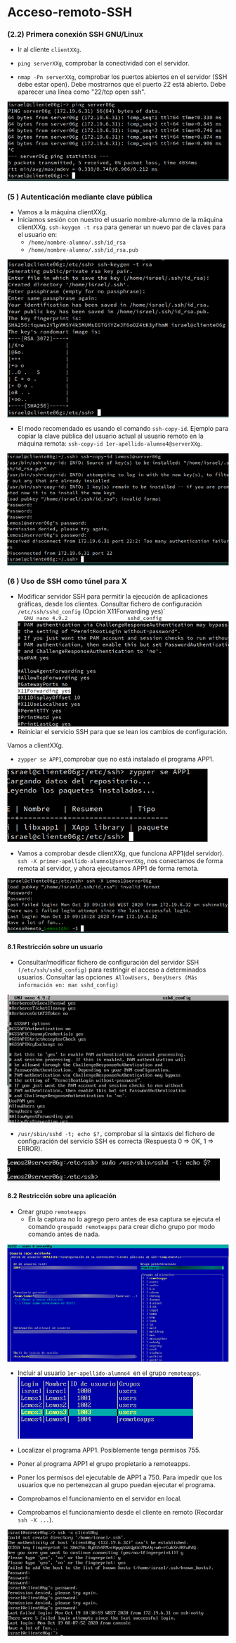 # Acceso-remoto-SSH

### (2.2) Primera conexión SSH GNU/Linux

- Ir al cliente `clientXXg`.

- `ping serverXXg`, comprobar la conectividad con el servidor.

- `nmap -Pn serverXXg`, comprobar los puertos abiertos en el servidor
(SSH debe estar open). Debe mostrarnos que el puerto 22 está abierto.
Debe aparecer una línea como "22/tcp open ssh".

![2.2](https://github.com/IsraelLemos/add2021-israel-lemos/blob/master/Acceso-remoto-SSH/img/2.2.png?raw=true)



### (5 ) Autenticación mediante clave pública
- Vamos a la máquina clientXXg.
- Iniciamos sesión con nuestro el usuario nombre-alumno de la máquina
clientXXg.
`ssh-keygen -t rsa` para generar un nuevo par de claves para el usuario
en:
  - `/home/nombre-alumno/.ssh/id_rsa`
  - `/home/nombre-alumno/.ssh/id_rsa.pub`

![5](https://github.com/IsraelLemos/add2021-israel-lemos/blob/master/Acceso-remoto-SSH/img/2.2.2.3.png?raw=true)


  - El modo recomendado es usando el comando `ssh-copy-id`. Ejemplo para
copiar la clave pública del usuario actual al usuario remoto en la
máquina remota: `ssh-copy-id 1er-apellido-alumno4@serverXXg`.

![5.1](https://github.com/IsraelLemos/add2021-israel-lemos/blob/master/Acceso-remoto-SSH/img/Captura%20de%20pantalla_2020-10-19_09-13-58.png?raw=true)

### (6 ) Uso de SSH como túnel para X

- Modificar servidor SSH para permitir la ejecución de aplicaciones
gráficas, desde los clientes. Consultar fichero de configuración`
/etc/ssh/sshd_config` (Opción X11Forwarding yes)`
![6](https://github.com/IsraelLemos/add2021-israel-lemos/blob/master/Acceso-remoto-SSH/img/Captura%20de%20pantalla_2020-10-19_09-15-59.png?raw=true)
- Reiniciar el servicio SSH para que se lean los cambios de
configuración.

Vamos a clientXXg.

- `zypper se APP1`,comprobar que no está instalado el programa APP1.


 ![6.1](https://github.com/IsraelLemos/add2021-israel-lemos/blob/master/Acceso-remoto-SSH/img/6.1.png?raw=true)

- Vamos a comprobar desde clientXXg, que funciona APP1(del servidor).
`ssh -X primer-apellido-alumno1@serverXXg`, nos conectamos de forma
remota al servidor, y ahora ejecutamos APP1 de forma remota.		

![6.2](https://github.com/IsraelLemos/add2021-israel-lemos/blob/master/Acceso-remoto-SSH/img/6.2.png?raw=true)




#### 8.1 Restricción sobre un usuario

- Consultar/modificar fichero de configuración del servidor SSH
`(/etc/ssh/sshd_config)` para restringir el acceso a determinados
usuarios. Consultar las opciones` AllowUsers, DenyUsers (Más información
en: man sshd_config)`

![8.1](https://github.com/IsraelLemos/add2021-israel-lemos/blob/master/Acceso-remoto-SSH/img/Captura%20de%20pantalla_2020-10-19_10-13-50.png?raw=true)


- `/usr/sbin/sshd -t; echo $?,` comprobar si la sintaxis del fichero de
configuración del servicio SSH es correcta (Respuesta 0 => OK, 1 =>
ERROR).

![8.1.2](https://github.com/IsraelLemos/add2021-israel-lemos/blob/master/Acceso-remoto-SSH/img/8.1.png?raw=true)

#### 8.2 Restricción sobre una aplicación

- Crear grupo `remoteapps`
    - En la captura no lo agrego pero antes de esa captura se ejecuta el comando `groupadd remoteapps` para crear dicho grupo por modo comando antes de nada.

![8.2](https://github.com/IsraelLemos/add2021-israel-lemos/blob/master/Acceso-remoto-SSH/img/8.2.png?raw=true)


- Incluir al usuario `1er-apellido-alumno4 `en el grupo `remoteapps`.
![2.2.2](https://github.com/IsraelLemos/add2021-israel-lemos/blob/master/Acceso-remoto-SSH/img/8.2.1.png?raw=true)

- Localizar el programa APP1. Posiblemente tenga permisos 755.

- Poner al programa APP1 el grupo propietario a remoteapps.

- Poner los permisos del ejecutable de APP1 a 750. Para impedir que los
usuarios que no pertenezcan al grupo puedan ejecutar el programa.

- Comprobamos el funcionamiento en el servidor en local.
- Comprobamos el funcionamiento desde el cliente en remoto (Recordar
`ssh -X ...`).

![8.2.3](https://github.com/IsraelLemos/add2021-israel-lemos/blob/master/Acceso-remoto-SSH/img/8.2.3.png?raw=true)
